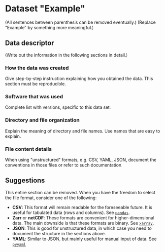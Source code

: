# Dataset "Example"

(All sentences between parenthesis can be removed eventually.)
(Replace "Example" by something more meaningful.)

## Data descriptor

(Write out the information in the following sections in detail.)

### How the data was created

Give step-by-step instruction explaining how you obtained the data.
This section must be reproducible.

### Software that was used

Complete list with versions, specific to this data set.

### Directory and file organization

Explain the meaning of directory and file names.
Use names that are easy to explain.

### File content details

When using "unstructured" formats, e.g. CSV, YAML, JSON,
document the conventions in those files or refer to such documentation.


## Suggestions

This entire section can be removed.
When you have the freedom to select the file format, consider one of the following:

- **CSV**:
  This format will remain readable for the foreseeable future.
  It is useful for tabulated data (rows and columns).
  See [`pandas`](https://pandas.pydata.org/).
- **Zarr** or **netCDF**:
  These formats are convenient for higher-dimensional data.
  The main downside is that these formats are binary.
  See [`xarray`](https://docs.xarray.dev/en/stable/index.html).
- **JSON**:
  This is good for unstructured data,
  in which case you need to document the structure in the sections above.
- **YAML**:
  Similar to JSON, but mainly useful for manual input of data.
  See [`pyyaml`](https://pypi.org/project/PyYAML/)
